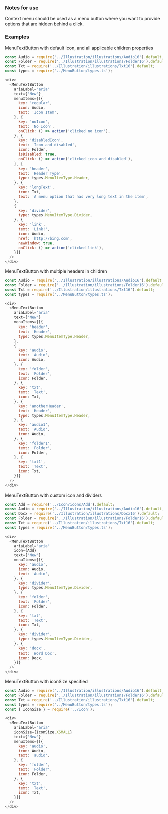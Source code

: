 ### Notes for use

Context menu should be used as a menu button where you want to provide options that are hidden behind a click.

### Examples

MenuTextButton with default Icon, and all applicable children properties

```js { "props": { "data-description": "with default icon and all menu item types" } }
const Audio = require('../Illustration/illustrations/Audio16').default;
const Folder = require('../Illustration/illustrations/Folder16').default;
const Txt = require('../Illustration/illustrations/Txt16').default;
const types = require('../MenuButton/types.ts');

<div>
  <MenuTextButton
    ariaLabel="aria"
    text={'New'}
    menuItems={[{
      key: 'regular',
      icon: Audio,
      text: 'Icon Item',
    }, {
      key: 'noIcon',
      text: 'No Icon',
      onClick: () => action('clicked no icon'),
    }, {
      key: 'disabledIcon',
      text: 'Icon and disabled',
      icon: Folder,
      isDisabled: true,
      onClick: () => action('clicked icon and disabled'),
    }, {
      key: 'header',
      text: 'Header Type',
      type: types.MenuItemType.Header,
    }, {
      key: 'longText',
      icon: Txt,
      text: 'A menu option that has very long text in the item',
    },
    {
      key: 'divider',
      type: types.MenuItemType.Divider,
    }, {
      key: 'link',
      text: 'Link!',
      icon: Audio,
      href: 'http://bing.com',
      newWindow: true,
      onClick: () => action('clicked link'),
    }]}
  />
</div>
```

MenuTextButton with multiple headers in children

```js { "props": { "data-description": "multiple headers" } }
const Audio = require('../Illustration/illustrations/Audio16').default;
const Folder = require('../Illustration/illustrations/Folder16').default;
const Txt = require('../Illustration/illustrations/Txt16').default;
const types = require('../MenuButton/types.ts');

<div>
  <MenuTextButton
    ariaLabel="aria"
    text={'New'}
    menuItems={[{
      key: 'header',
      text: 'Header',
      type: types.MenuItemType.Header,
    },
    {
      key: 'audio',
      text: 'Audio',
      icon: Audio,
    }, {
      key: 'folder',
      text: 'Folder',
      icon: Folder,
    }, {
      key: 'txt',
      text: 'Text',
      icon: Txt,
    }, {
      key: 'anotherHeader',
      text: 'Header',
      type: types.MenuItemType.Header,
    }, {
      key: 'audio1',
      text: 'Audio',
      icon: Audio,
    }, {
      key: 'folder1',
      text: 'Folder',
      icon: Folder,
    }, {
      key: 'txt1',
      text: 'Text',
      icon: Txt,
    }]}
  />
</div>
```

MenuTextButton with custom icon and dividers

```js { "props": { "data-description": "with custom icon and dividers" } }
const Add = require('../Icon/icons/Add').default;
const Audio = require('../Illustration/illustrations/Audio16').default;
const Docx = require('../Illustration/illustrations/Docx16').default;
const Folder = require('../Illustration/illustrations/Folder16').default;
const Txt = require('../Illustration/illustrations/Txt16').default;
const types = require('../MenuButton/types.ts');

<div>
  <MenuTextButton
    ariaLabel="aria"
    icon={Add}
    text={'New'}
    menuItems={[{
      key: 'audio',
      icon: Audio,
      text: 'Audio',
    }, {
      key: 'divider',
      type: types.MenuItemType.Divider,
    }, {
      key: 'folder',
      text: 'Folder',
      icon: Folder,
    }, {
      key: 'txt',
      text: 'Text',
      icon: Txt,
    }, {
      key: 'divider',
      type: types.MenuItemType.Divider,
    }, {
      key: 'docx',
      text: 'Word Doc',
      icon: Docx,
    }]}
  />
</div>
```

MenuTextButton with iconSize specified

```js { "props": { "data-description": "custom icon size" } }
const Audio = require('../Illustration/illustrations/Audio16').default;
const Folder = require('../Illustration/illustrations/Folder16').default;
const Txt = require('../Illustration/illustrations/Txt16').default;
const types = require('../MenuButton/types.ts');
const { IconSize } = require('../Icon');

<div>
  <MenuTextButton
    ariaLabel="aria"
    iconSize={IconSize.XSMALL}
    text={'New'}
    menuItems={[{
      key: 'audio',
      icon: Audio,
      text: 'audio',
    }, {
      key: 'folder',
      text: 'Folder',
      icon: Folder,
    }, {
      key: 'txt',
      text: 'Text',
      icon: Txt,
    }]}
  />
</div>
```
